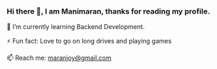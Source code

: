 ### Hi there 👋, I am Manimaran, thanks for reading my profile.

🌱 I’m currently learning Backend Development.

⚡ Fun fact: Love to go on long drives and playing games

📫 Reach me: maranjoy@gmail.com


<!--
**manimaraanM/manimaraanM** is a ✨ _special_ ✨ repository because its `README.md` (this file) appears on your GitHub profile.

Here are some ideas to get you started:

- 🔭 I’m currently working on ...
- 🌱 I’m currently learning ...
- 👯 I’m looking to collaborate on ...
- 🤔 I’m looking for help with ...
- 💬 Ask me about ...
- 📫 How to reach me: ...
- 😄 Pronouns: ...
- ⚡ Fun fact: ...
-->
